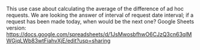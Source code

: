 This use case about calculating the average of the difference of ad hoc requests. We are looking the answer of interval of request date interval; if a request has been made today, when would be the next one?
Google Sheets version: https://docs.google.com/spreadsheets/d/1JsMwosbfhwO6CJzQ3cn63qlMWGjqLWb83wtFiahvXjE/edit?usp=sharing
